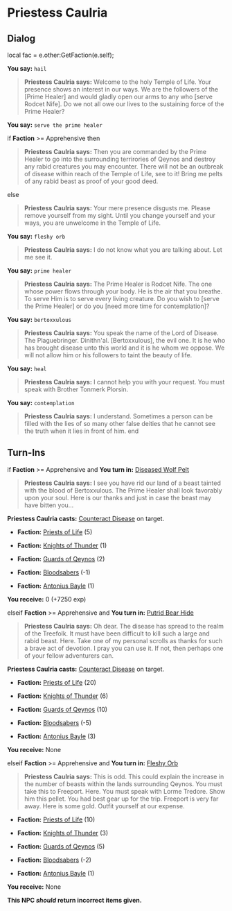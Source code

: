 # Priestess Caulria
## Dialog

local fac = e.other:GetFaction(e.self);



**You say:** `hail`



>**Priestess Caulria says:** Welcome to the holy Temple of Life. Your presence shows an interest in our ways. We are the followers of the [Prime Healer] and would gladly open our arms to any who [serve Rodcet Nife]. Do we not all owe our lives to the sustaining force of the Prime Healer?

**You say:** `serve the prime healer`



if **Faction** >= Apprehensive then



>**Priestess Caulria says:** Then you are commanded by the Prime Healer to go into the surrounding terrirories of Qeynos and destroy any rabid creatures you may encounter. There will not be an outbreak of disease within reach of the Temple of Life, see to it! Bring me pelts of any rabid beast as proof of your good deed.


else



>**Priestess Caulria says:** Your mere presence disgusts me. Please remove yourself from my sight. Until you change yourself and your ways, you are unwelcome in the Temple of Life.


**You say:** `fleshy orb`



>**Priestess Caulria says:** I do not know what you are talking about.  Let me see it.

**You say:** `prime healer`



>**Priestess Caulria says:** The Prime Healer is Rodcet Nife. The one whose power flows through your body. He is the air that you breathe. To serve Him is to serve every living creature. Do you wish to [serve the Prime Healer] or do you [need more time for contemplation]?

**You say:** `bertoxxulous`



>**Priestess Caulria says:** You speak the name of the Lord of Disease.  The Plaguebringer.  Dinithn'al.  [Bertoxxulous], the evil one.  It is he who has brought disease unto this world and it is he whom we oppose.  We will not allow him or his followers to taint the beauty of life.

**You say:** `heal`



>**Priestess Caulria says:** I cannot help you with your request.   You must speak with Brother Tonmerk Plorsin.

**You say:** `contemplation`



>**Priestess Caulria says:** I understand. Sometimes a person can be filled with the lies of so many other false deities that he cannot see the truth when it lies in front of him.
end

## Turn-Ins




if **Faction** >= Apprehensive and  **You turn in:** [Diseased Wolf Pelt](/item/13949)


>**Priestess Caulria says:** I see you have rid our land of a beast tainted with the blood of Bertoxxulous. The Prime Healer shall look favorably upon your soul. Here is our thanks and just in case the beast may have bitten you...


**Priestess Caulria casts:** [Counteract Disease](/spell/96) on target.





* __Faction:__ [Priests of Life](/faction/341) (5)


* __Faction:__ [Knights of Thunder](/faction/280) (1)


* __Faction:__ [Guards of Qeynos](/faction/262) (2)


* __Faction:__ [Bloodsabers](/faction/221) (-1)


* __Faction:__ [Antonius Bayle](/faction/219) (1)



 **You receive:** 0 (+7250 exp)

elseif **Faction** >= Apprehensive and  **You turn in:** [Putrid Bear Hide](/item/13298)


>**Priestess Caulria says:** Oh dear. The disease has spread to the realm of the Treefolk. It must have been difficult to kill such a large and rabid beast. Here. Take one of my personal scrolls as thanks for such a brave act of devotion. I pray you can use it. If not, then perhaps one of your fellow adventurers can.


**Priestess Caulria casts:** [Counteract Disease](/spell/96) on target.





* __Faction:__ [Priests of Life](/faction/341) (20)


* __Faction:__ [Knights of Thunder](/faction/280) (6)


* __Faction:__ [Guards of Qeynos](/faction/262) (10)


* __Faction:__ [Bloodsabers](/faction/221) (-5)


* __Faction:__ [Antonius Bayle](/faction/219) (3)



 **You receive:** None 

elseif **Faction** >= Apprehensive and  **You turn in:** [Fleshy Orb](/item/13950)


>**Priestess Caulria says:** This is odd. This could explain the increase in the number of beasts within the lands surrounding Qeynos. You must take this to Freeport. Here. You must speak with Lorme Tredore. Show him this pellet. You had best gear up for the trip. Freeport is very far away. Here is some gold. Outfit yourself at our expense.





* __Faction:__ [Priests of Life](/faction/341) (10)


* __Faction:__ [Knights of Thunder](/faction/280) (3)


* __Faction:__ [Guards of Qeynos](/faction/262) (5)


* __Faction:__ [Bloodsabers](/faction/221) (-2)


* __Faction:__ [Antonius Bayle](/faction/219) (1)



 **You receive:** None 

**This NPC *should* return incorrect items given.**
